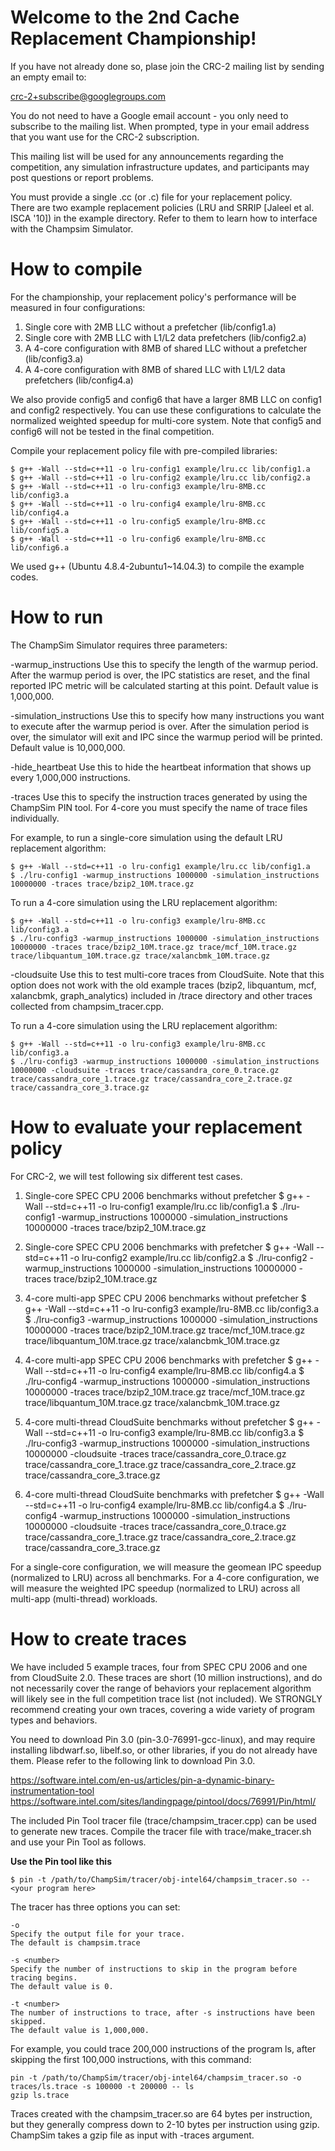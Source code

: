 
# Welcome to the 2nd Cache Replacement Championship!

If you have not already done so, plase join the CRC-2 mailing 
list by sending an empty email to:

crc-2+subscribe@googlegroups.com

You do not need to have a Google email account - you only need to 
subscribe to the mailing list. When prompted, type in your email
address that you want use for the CRC-2 subscription.

This mailing list will be used for any announcements regarding the 
competition, any simulation infrastructure updates, and participants 
may post questions or report problems.

You must provide a single .cc (or .c) file for your replacement policy.  
There are two example replacement policies (LRU and SRRIP [Jaleel et al. ISCA '10]) 
in the example directory. Refer to them to learn how to interface with 
the Champsim Simulator.

# How to compile

For the championship, your replacement policy's performance will be measured in 
four configurations:

1. Single core with 2MB LLC without a prefetcher (lib/config1.a)
2. Single core with 2MB LLC with L1/L2 data prefetchers (lib/config2.a)
3. A 4-core configuration with 8MB of shared LLC without a prefetcher (lib/config3.a)
4. A 4-core configuration with 8MB of shared LLC with L1/L2 data prefetchers (lib/config4.a)

We also provide config5 and config6 that have a larger 8MB LLC on config1 
and config2 respectively. You can use these configurations to calculate the 
normalized weighted speedup for multi-core system. Note that config5 and config6 
will not be tested in the final competition.

Compile your replacement policy file with pre-compiled libraries:
```
$ g++ -Wall --std=c++11 -o lru-config1 example/lru.cc lib/config1.a
$ g++ -Wall --std=c++11 -o lru-config2 example/lru.cc lib/config2.a
$ g++ -Wall --std=c++11 -o lru-config3 example/lru-8MB.cc lib/config3.a
$ g++ -Wall --std=c++11 -o lru-config4 example/lru-8MB.cc lib/config4.a
$ g++ -Wall --std=c++11 -o lru-config5 example/lru-8MB.cc lib/config5.a
$ g++ -Wall --std=c++11 -o lru-config6 example/lru-8MB.cc lib/config6.a
```
We used g++ (Ubuntu 4.8.4-2ubuntu1~14.04.3) to compile the example codes. 

# How to run

The ChampSim Simulator requires three parameters:

-warmup_instructions <number>
Use this to specify the length of the warmup period. After the warmup
period is over, the IPC statistics are reset, and the final reported
IPC metric will be calculated starting at this point.
Default value is 1,000,000.

-simulation_instructions <number>
Use this to specify how many instructions you want to execute after the
warmup period is over. After the simulation period is over, the simulator
will exit and IPC since the warmup period will be printed.
Default value is 10,000,000.

-hide_heartbeat
Use this to hide the heartbeat information that shows up every 1,000,000
instructions.

-traces
Use this to specify the instruction traces generated by using the ChampSim PIN tool.
For 4-core you must specify the name of trace files individually. 

For example, to run a single-core simulation using the default LRU replacement algorithm:
```
$ g++ -Wall --std=c++11 -o lru-config1 example/lru.cc lib/config1.a
$ ./lru-config1 -warmup_instructions 1000000 -simulation_instructions 10000000 -traces trace/bzip2_10M.trace.gz
```

To run a 4-core simulation using the LRU replacement algorithm:
```
$ g++ -Wall --std=c++11 -o lru-config3 example/lru-8MB.cc lib/config3.a
$ ./lru-config3 -warmup_instructions 1000000 -simulation_instructions 10000000 -traces trace/bzip2_10M.trace.gz trace/mcf_10M.trace.gz trace/libquantum_10M.trace.gz trace/xalancbmk_10M.trace.gz
```

-cloudsuite
Use this to test multi-core traces from CloudSuite. Note that this option does not 
work with the old example traces (bzip2, libquantum, mcf, xalancbmk, graph_analytics) 
included in /trace directory and other traces collected from champsim_tracer.cpp.

To run a 4-core simulation using the LRU replacement algorithm:
```
$ g++ -Wall --std=c++11 -o lru-config3 example/lru-8MB.cc lib/config3.a
$ ./lru-config3 -warmup_instructions 1000000 -simulation_instructions 10000000 -cloudsuite -traces trace/cassandra_core_0.trace.gz trace/cassandra_core_1.trace.gz trace/cassandra_core_2.trace.gz trace/cassandra_core_3.trace.gz
```

# How to evaluate your replacement policy

For CRC-2, we will test following six different test cases.

1. Single-core SPEC CPU 2006 benchmarks without prefetcher
$ g++ -Wall --std=c++11 -o lru-config1 example/lru.cc lib/config1.a
$ ./lru-config1 -warmup_instructions 1000000 -simulation_instructions 10000000 -traces trace/bzip2_10M.trace.gz

2. Single-core SPEC CPU 2006 benchmarks with prefetcher
$ g++ -Wall --std=c++11 -o lru-config2 example/lru.cc lib/config2.a
$ ./lru-config2 -warmup_instructions 1000000 -simulation_instructions 10000000 -traces trace/bzip2_10M.trace.gz

3. 4-core multi-app SPEC CPU 2006 benchmarks without prefetcher
$ g++ -Wall --std=c++11 -o lru-config3 example/lru-8MB.cc lib/config3.a
$ ./lru-config3 -warmup_instructions 1000000 -simulation_instructions 10000000 -traces trace/bzip2_10M.trace.gz trace/mcf_10M.trace.gz trace/libquantum_10M.trace.gz trace/xalancbmk_10M.trace.gz

4. 4-core multi-app SPEC CPU 2006 benchmarks with prefetcher
$ g++ -Wall --std=c++11 -o lru-config4 example/lru-8MB.cc lib/config4.a
$ ./lru-config4 -warmup_instructions 1000000 -simulation_instructions 10000000 -traces trace/bzip2_10M.trace.gz trace/mcf_10M.trace.gz trace/libquantum_10M.trace.gz trace/xalancbmk_10M.trace.gz

5. 4-core multi-thread CloudSuite benchmarks without prefetcher
$ g++ -Wall --std=c++11 -o lru-config3 example/lru-8MB.cc lib/config3.a
$ ./lru-config3 -warmup_instructions 1000000 -simulation_instructions 10000000 -cloudsuite -traces trace/cassandra_core_0.trace.gz trace/cassandra_core_1.trace.gz trace/cassandra_core_2.trace.gz trace/cassandra_core_3.trace.gz

6. 4-core multi-thread CloudSuite benchmarks with prefetcher 
$ g++ -Wall --std=c++11 -o lru-config4 example/lru-8MB.cc lib/config4.a
$ ./lru-config4 -warmup_instructions 1000000 -simulation_instructions 10000000 -cloudsuite -traces trace/cassandra_core_0.trace.gz trace/cassandra_core_1.trace.gz trace/cassandra_core_2.trace.gz trace/cassandra_core_3.trace.gz

For a single-core configuration, we will measure the geomean IPC speedup (normalized to LRU) across all benchmarks. 
For a 4-core configuration, we will measure the weighted IPC speedup (normalized to LRU) across all multi-app (multi-thread) workloads.

# How to create traces

We have included 5 example traces, four from SPEC CPU 2006 and one from CloudSuite 2.0. 
These traces are short (10 million instructions), and do not necessarily cover the range of 
behaviors your replacement algorithm will likely see in the full competition trace list 
(not included). We STRONGLY recommend creating your own traces, covering
a wide variety of program types and behaviors.

You need to download Pin 3.0 (pin-3.0-76991-gcc-linux), and may require 
installing libdwarf.so, libelf.so, or other libraries, if you do not already 
have them. Please refer to the following link to download Pin 3.0.

https://software.intel.com/en-us/articles/pin-a-dynamic-binary-instrumentation-tool
https://software.intel.com/sites/landingpage/pintool/docs/76991/Pin/html/

The included Pin Tool tracer file (trace/champsim_tracer.cpp) can be used to generate new 
traces. Compile the tracer file with trace/make_tracer.sh and use your Pin Tool as follows.

**Use the Pin tool like this**
```
$ pin -t /path/to/ChampSim/tracer/obj-intel64/champsim_tracer.so -- <your program here>
```

The tracer has three options you can set:
```
-o
Specify the output file for your trace.
The default is champsim.trace

-s <number>
Specify the number of instructions to skip in the program before tracing begins.
The default value is 0.

-t <number>
The number of instructions to trace, after -s instructions have been skipped.
The default value is 1,000,000.
```
For example, you could trace 200,000 instructions of the program ls, after
skipping the first 100,000 instructions, with this command:
```
pin -t /path/to/ChampSim/tracer/obj-intel64/champsim_tracer.so -o traces/ls.trace -s 100000 -t 200000 -- ls
gzip ls.trace
```
Traces created with the champsim_tracer.so are 64 bytes per instruction,
but they generally compress down to 2-10 bytes per instruction using gzip.
ChampSim takes a gzip file as input with -traces argument.
